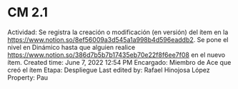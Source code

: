 # CM 2.1

Actividad: Se registra la creación o modificación (en versión) del ítem en la https://www.notion.so/8ef56009a3d545a1a998b4d596eaddb2. Se pone el nivel en Dinámico hasta que alguien realice https://www.notion.so/386d7b5b7b17435eb70e22f8f6ee7f08 en el nuevo ítem. 
Created time: June 7, 2022 12:54 PM
Encargado: Miembro de Ace que creó el ítem
Etapa: Despliegue
Last edited by: Rafael Hinojosa López
Property: Pau